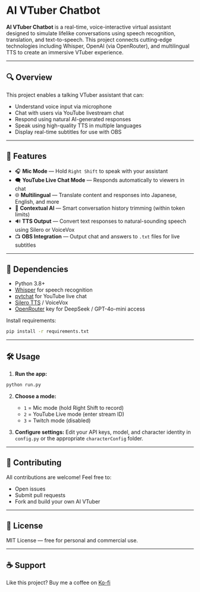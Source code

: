 # AI VTuber Chatbot

**AI VTuber Chatbot** is a real-time, voice-interactive virtual assistant designed to simulate lifelike conversations using speech recognition, translation, and text-to-speech. This project connects cutting-edge technologies including Whisper, OpenAI (via OpenRouter), and multilingual TTS to create an immersive VTuber experience.

---

## 🔍 Overview

This project enables a talking VTuber assistant that can:

* Understand voice input via microphone
* Chat with users via YouTube livestream chat
* Respond using natural AI-generated responses
* Speak using high-quality TTS in multiple languages
* Display real-time subtitles for use with OBS

---

## 🚀 Features

* 🎧 **Mic Mode** — Hold `Right Shift` to speak with your assistant
* 🗨️ **YouTube Live Chat Mode** — Responds automatically to viewers in chat
* 🌐 **Multilingual** — Translate content and responses into Japanese, English, and more
* 🧠 **Contextual AI** — Smart conversation history trimming (within token limits)
* 🔊 **TTS Output** — Convert text responses to natural-sounding speech using Silero or VoiceVox
* 📺 **OBS Integration** — Output chat and answers to `.txt` files for live subtitles

---

## 🧰 Dependencies

* Python 3.8+
* [Whisper](https://github.com/openai/whisper) for speech recognition
* [pytchat](https://github.com/taizan-hokuto/pytchat) for YouTube live chat
* [Silero TTS](https://github.com/snakers4/silero-models) / VoiceVox
* [OpenRouter](https://openrouter.ai) key for DeepSeek / GPT-4o-mini access

Install requirements:

```bash
pip install -r requirements.txt
```

---

## 🛠 Usage

1. **Run the app:**

```bash
python run.py
```

2. **Choose a mode:**

   * `1` = Mic mode (hold Right Shift to record)
   * `2` = YouTube Live mode (enter stream ID)
   * `3` = Twitch mode (disabled)

3. **Configure settings:**
   Edit your API keys, model, and character identity in `config.py` or the appropriate `characterConfig` folder.

---

## 🤝 Contributing

All contributions are welcome! Feel free to:

* Open issues
* Submit pull requests
* Fork and build your own AI VTuber

---

## 📜 License

MIT License — free for personal and commercial use.

---

## ☕ Support

Like this project? Buy me a coffee on [Ko-fi](https://ko-fi.com/ardhach)
